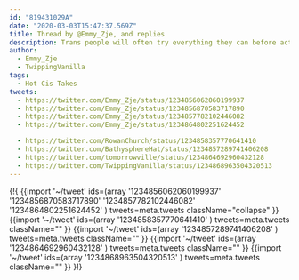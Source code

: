 ```yaml
---
id: "819431029A"
date: "2020-03-03T15:47:37.569Z"
title: Thread by @Emmy_Zje, and replies
description: Trans people will often try everything they can before actually transitioning.
author:
  - Emmy_Zje
  - TwippingVanilla
tags:
  - Hot Cis Takes
tweets:
  - https://twitter.com/Emmy_Zje/status/1234856062060199937
  - https://twitter.com/Emmy_Zje/status/1234856870583717890
  - https://twitter.com/Emmy_Zje/status/1234857782102446082
  - https://twitter.com/Emmy_Zje/status/1234864802251624452

  - https://twitter.com/RowanChurch/status/1234858357770641410
  - https://twitter.com/BathysphereHat/status/1234857289741406208
  - https://twitter.com/tomorrowville/status/1234864692960432128
  - https://twitter.com/TwippingVanilla/status/1234868963504320513
---
```

{!{
  {{import '~/tweet' ids=(array
    '1234856062060199937'
    '1234856870583717890'
    '1234857782102446082'
    '1234864802251624452'
  ) tweets=meta.tweets className="collapse" }}
  {{import '~/tweet' ids=(array
    '1234858357770641410'
  ) tweets=meta.tweets className="" }}
  {{import '~/tweet' ids=(array
    '1234857289741406208'
  ) tweets=meta.tweets className="" }}
  {{import '~/tweet' ids=(array
    '1234864692960432128'
  ) tweets=meta.tweets className="" }}
  {{import '~/tweet' ids=(array
    '1234868963504320513'
  ) tweets=meta.tweets className="" }}
}!}

